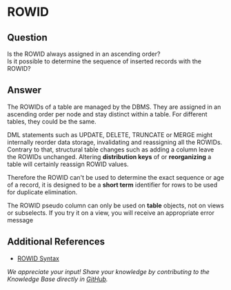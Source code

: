 # ROWID 
## Question

Is the ROWID always assigned in an ascending order?  
Is it possible to determine the sequence of inserted records with the ROWID? 

## Answer

The ROWIDs of a table are managed by the DBMS. They are assigned in an ascending order per node and stay distinct within a table. For different tables, they could be the same.

DML statements such as UPDATE, DELETE, TRUNCATE or MERGE might internally reorder data storage, invalidating and reassigning all the ROWIDs. Contrary to that, structural table changes such as adding a column leave the ROWIDs unchanged. Altering **distribution keys** of or **reorganizing** a table will certainly reassign ROWID values.

Therefore the ROWID can't be used to determine the exact sequence or age of a record, it is designed to be a **short term** identifier for rows to be used for duplicate elimination.

The ROWID pseudo column can only be used on **table** objects, not on views or subselects. If you try it on a view, you will receive an appropriate error message

## Additional References

* [ROWID Syntax](https://docs.exasol.com/sql_references/functions/alphabeticallistfunctions/rowid.htm)

*We appreciate your input! Share your knowledge by contributing to the Knowledge Base directly in [GitHub](https://github.com/exasol/public-knowledgebase).* 